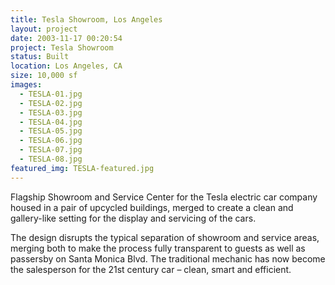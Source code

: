 ```yaml
---
title: Tesla Showroom, Los Angeles
layout: project
date: 2003-11-17 00:20:54
project: Tesla Showroom
status: Built
location: Los Angeles, CA
size: 10,000 sf
images:
  - TESLA-01.jpg
  - TESLA-02.jpg
  - TESLA-03.jpg
  - TESLA-04.jpg
  - TESLA-05.jpg
  - TESLA-06.jpg
  - TESLA-07.jpg
  - TESLA-08.jpg
featured_img: TESLA-featured.jpg
---
```


Flagship Showroom and Service Center for the Tesla electric car company housed in a pair of upcycled buildings, merged to create a clean and gallery-like setting for the display and servicing of the cars.

The design disrupts the typical separation of showroom and service areas, merging both to make the process fully transparent to guests as well as passersby on Santa Monica Blvd. The traditional mechanic has now become the salesperson for the 21st century car – clean, smart and efficient.
